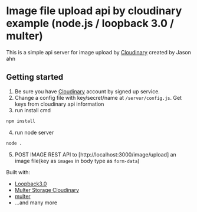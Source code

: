 # Image file upload api by cloudinary example (node.js / loopback 3.0 / multer)
This is a simple api server for image upload by [Cloudinary](https://cloudinary.com/) created by Jason ahn


## Getting started

1. Be sure you have [Cloudinary](https://cloudinary.com/) account by signed up service.
2. Change a config file with key/secret/name at `/server/config.js`. Get keys from cloudinary api information
3. run install cmd
```sh
npm install
```
4. run node server
```sh
node .
```
5. POST IMAGE REST API to [http://localhost:3000/image/upload] an image file(key as `images` in body type as `form-data`)


Built with:
* [Loopback3.0](https://loopback.io/doc/en/lb3/)
* [Multer Storage Cloudinary](hhttps://github.com/affanshahid/multer-storage-cloudinary#readme)
* [multer](https://github.com/expressjs/multer)
* ...and many more

